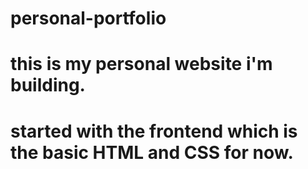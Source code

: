 # personal-portfolio
# this is my personal website i'm building.
# started with the frontend which is the basic HTML and CSS for now.
